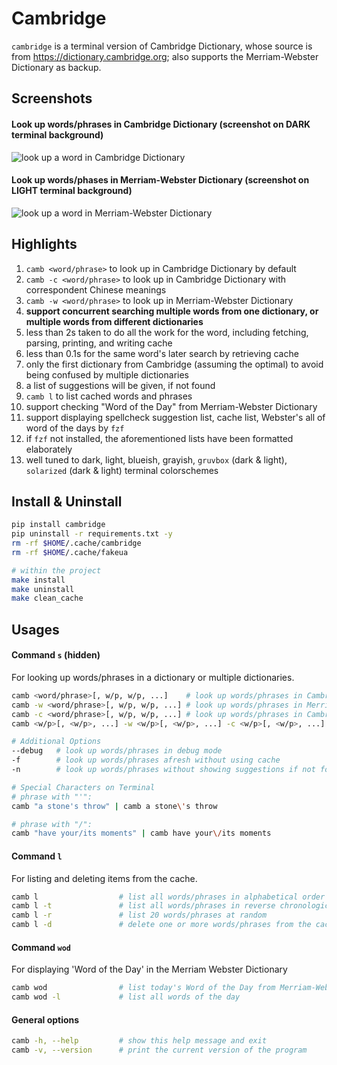 # Cambridge
`cambridge` is a terminal version of Cambridge Dictionary, whose source is from https://dictionary.cambridge.org; also supports the Merriam-Webster Dictionary as backup.

## Screenshots
#### Look up words/phrases in Cambridge Dictionary (screenshot on DARK terminal background)
![look up a word in Cambridge Dictionary](/screenshots/cambridge.png)

#### Look up words/phases in Merriam-Webster Dictionary (screenshot on LIGHT terminal background)
![look up a word in Merriam-Webster Dictionary](/screenshots/webster.png)

## Highlights
1. `camb <word/phrase>` to look up in Cambridge Dictionary by default
2. `camb -c <word/phrase>` to look up in Cambridge Dictionary with correspondent Chinese meanings
3. `camb -w <word/phrase>` to look up in Merriam-Webster Dictionary
4. **support concurrent searching multiple words from one dictionary, or multiple words from different dictionaries**
5. less than 2s taken to do all the work for the word, including fetching, parsing, printing, and writing cache
6. less than 0.1s for the same word's later search by retrieving cache
7. only the first dictionary from Cambridge (assuming the optimal) to avoid being confused by multiple dictionaries
8. a list of suggestions will be given, if not found
9. `camb l` to list cached words and phrases
10. support checking "Word of the Day" from Merriam-Webster Dictionary
11. support displaying spellcheck suggestion list, cache list, Webster's all of word of the days by `fzf`
12. if `fzf` not installed, the aforementioned lists have been formatted elaborately
13. well tuned to dark, light, blueish, grayish, `gruvbox` (dark & light), `solarized` (dark & light) terminal colorschemes

## Install & Uninstall
```bash
pip install cambridge
pip uninstall -r requirements.txt -y
rm -rf $HOME/.cache/cambridge
rm -rf $HOME/.cache/fakeua

# within the project
make install
make uninstall
make clean_cache
```

## Usages
#### Command `s` (hidden)
For looking up words/phrases in a dictionary or multiple dictionaries.
```bash
camb <word/phrase>[, w/p, w/p, ...]    # look up words/phrases in Cambridge Dictionary
camb -w <word/phrase>[, w/p, w/p, ...] # look up words/phrases in Merriam-Webster Dictionary
camb -c <word/phrase>[, w/p, w/p, ...] # look up words/phrases in Cambridge with Chinese translation
camb <w/p>[, <w/p>, ...] -w <w/p>[, <w/p>, ...] -c <w/p>[, <w/p>, ...] # look up words/phrases from multiple dictionaries all at once

# Additional Options
--debug   # look up words/phrases in debug mode
-f        # look up words/phrases afresh without using cache
-n        # look up words/phrases without showing suggestions if not found

# Special Characters on Terminal
# phrase with "'":
camb "a stone's throw" | camb a stone\'s throw

# phrase with "/":
camb "have your/its moments" | camb have your\/its moments
```

#### Command `l`
For listing and deleting items from the cache.
```bash
camb l                  # list all words/phrases in alphabetical order
camb l -t               # list all words/phrases in reverse chronological order
camb l -r               # list 20 words/phrases at random
camb l -d               # delete one or more words/phrases from the cache, separated by ', '
```

#### Command `wod`
For displaying 'Word of the Day' in the Merriam Webster Dictionary
```bash
camb wod                # list today's Word of the Day from Merriam-Webster Dictionary
camb wod -l             # list all words of the day
```

#### General options
```bash
camb -h, --help         # show this help message and exit
camb -v, --version      # print the current version of the program
```

